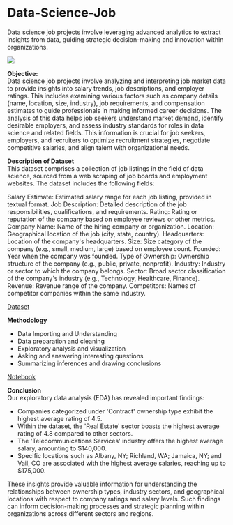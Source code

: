 # Data-Science-Job
Data science job projects involve leveraging advanced analytics to extract insights from data, guiding strategic decision-making and innovation within organizations.

![](https://www.google.com/url?sa=i&url=https%3A%2F%2Fcareers.uw.edu%2Fblog%2F2021%2F11%2F02%2F16-data-science-projects-with-source-code-to-strengthen-your-resume%2F&psig=AOvVaw2ycgHdtXxmF7SdFaKqsG31&ust=1715703066173000&source=images&cd=vfe&opi=89978449&ved=0CBIQjRxqFwoTCIjd-ZuCi4YDFQAAAAAdAAAAABAE)

**Objective:**<br>
Data science job projects involve analyzing and interpreting job market data to provide insights into salary trends, job descriptions, and employer ratings. This includes examining various factors such as company details (name, location, size, industry), job requirements, and compensation estimates to guide professionals in making informed career decisions. The analysis of this data helps job seekers understand market demand, identify desirable employers, and assess industry standards for roles in data science and related fields. This information is crucial for job seekers, employers, and recruiters to optimize recruitment strategies, negotiate competitive salaries, and align talent with organizational needs.

**Description of Dataset**<br>
This dataset comprises a collection of job listings in the field of data science, sourced from a web scraping of job boards and employment websites. The dataset includes the following fields:

Salary Estimate: Estimated salary range for each job listing, provided in textual format.
Job Description: Detailed description of the job responsibilities, qualifications, and requirements.
Rating: Rating or reputation of the company based on employee reviews or other metrics.
Company Name: Name of the hiring company or organization.
Location: Geographical location of the job (city, state, country).
Headquarters: Location of the company's headquarters.
Size: Size category of the company (e.g., small, medium, large) based on employee count.
Founded: Year when the company was founded.
Type of Ownership: Ownership structure of the company (e.g., public, private, nonprofit).
Industry: Industry or sector to which the company belongs.
Sector: Broad sector classification of the company's industry (e.g., Technology, Healthcare, Finance).
Revenue: Revenue range of the company.
Competitors: Names of competitor companies within the same industry.

[Dataset](https://www.kaggle.com/datasets/rkb0023/glassdoor-data-science-jobs)

**Methodology**<br>
- Data Importing and Understanding
- Data preparation and cleaning
- Exploratory analysis and visualization
- Asking and answering interesting questions
- Summarizing inferences and drawing conclusions

[Notebook](https://github.com/amandeepkaur2024/Data-Science-Job)

**Conclusion**<br>
Our exploratory data analysis (EDA) has revealed important findings:

- Companies categorized under 'Contract' ownership type exhibit the highest average rating of 4.5.
- Within the dataset, the 'Real Estate' sector boasts the highest average rating of 4.8 compared to other sectors.
- The 'Telecommunications Services' industry offers the highest average salary, amounting to $140,000.
- Specific locations such as Albany, NY; Richland, WA; Jamaica, NY; and Vail, CO are associated with the highest average salaries, reaching up to $175,000.

These insights provide valuable information for understanding the relationships between ownership types, industry sectors, and geographical locations with respect to company ratings and salary levels. Such findings can inform decision-making processes and strategic planning within organizations across different sectors and regions.
